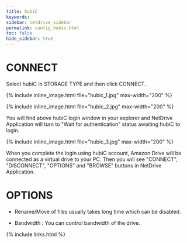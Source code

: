 ```yaml
---
title: hubiC
keywords:
sidebar: netdrive_sidebar
permalink: config_hubic.html
toc: false
hide_sidebar: true
---
```


# CONNECT

Select hubiC in STORAGE TYPE and then click CONNECT.

{% include inline_image.html file="hubic_1.jpg" max-width="200" %}

{% include inline_image.html file="hubic_2.jpg" max-width="200" %}

You will find above hubiC login window in your explorer and NetDrive Application will turn to "Wait for authentication" status awaiting hubiC to login.

{% include inline_image.html file="hubic_3.jpg" max-width="200" %}

When you complete the login using hubiC account, Amazon Drive will be connected as a virtual drive to your PC. Then you will see "CONNECT", "DISCONNECT", "OPTIONS" and "BROWSE" buttons in NetDrive Application.

# OPTIONS

- Rename/Move of files usually takes long time which can be disabled.

- Bandwidth : You can control bandwidth of the drive.

{% include links.html %}
